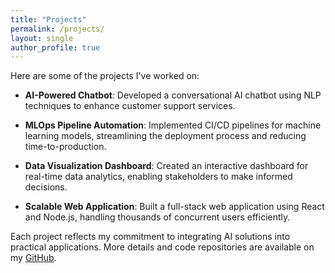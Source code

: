 ```yaml
---
title: "Projects"
permalink: /projects/
layout: single
author_profile: true
---
```


Here are some of the projects I've worked on:

- **AI-Powered Chatbot**: Developed a conversational AI chatbot using NLP techniques to enhance customer support services.

- **MLOps Pipeline Automation**: Implemented CI/CD pipelines for machine learning models, streamlining the deployment process and reducing time-to-production.

- **Data Visualization Dashboard**: Created an interactive dashboard for real-time data analytics, enabling stakeholders to make informed decisions.

- **Scalable Web Application**: Built a full-stack web application using React and Node.js, handling thousands of concurrent users efficiently.

Each project reflects my commitment to integrating AI solutions into practical applications. More details and code repositories are available on my [GitHub](https://github.com/maciejkozubal).
